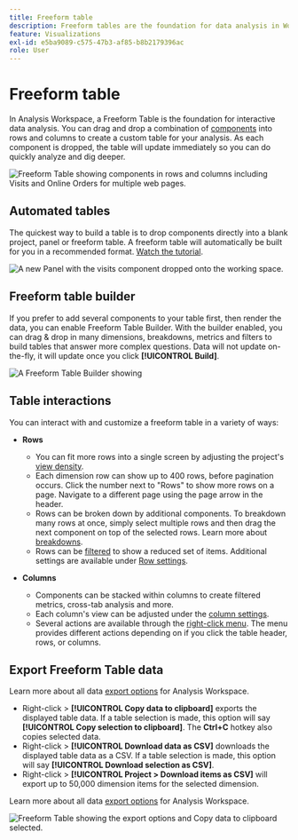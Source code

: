 ```yaml
---
title: Freeform table
description: Freeform tables are the foundation for data analysis in Workspace
feature: Visualizations
exl-id: e5ba9089-c575-47b3-af85-b8b2179396ac
role: User
---
```

# Freeform table

In Analysis Workspace, a Freeform Table is the foundation for interactive data analysis. You can drag and drop a combination of [components](https://experienceleague.adobe.com/docs/analytics/analyze/analysis-workspace/components/analysis-workspace-components.html) into rows and columns to create a custom table for your analysis. As each component is dropped, the table will update immediately so you can do quickly analyze and dig deeper.

![Freeform Table showing components in rows and columns including Visits and Online Orders for multiple web pages.](assets/opening-section.png)

## Automated tables

The quickest way to build a table is to drop components directly into a blank project, panel or freeform table. A freeform table will automatically be built for you in a recommended format. [Watch the tutorial](https://experienceleague.adobe.com/docs/analytics-learn/tutorials/analysis-workspace/building-freeform-tables/auto-build-freeform-tables-in-analysis-workspace.html).

![A new Panel with the visits component dropped onto the working space.](assets/automated-table.png)

## Freeform table builder

If you prefer to add several components to your table first, then render the data, you can enable Freeform Table Builder. With the builder enabled, you can drag & drop in many dimensions, breakdowns, metrics and filters to build tables that answer more complex questions. Data will not update on-the-fly, it will update once you click **[!UICONTROL Build]**.

![A Freeform Table Builder showing ](assets/table-builder.png)

## Table interactions

You can interact with and customize a freeform table in a variety of ways:

* **Rows**
  * You can fit more rows into a single screen by adjusting the project's [view density](https://experienceleague.adobe.com/docs/analytics/analyze/analysis-workspace/build-workspace-project/view-density.html).
  * Each dimension row can show up to 400 rows, before pagination occurs. Click the number next to "Rows" to show more rows on a page. Navigate to a different page using the page arrow in the header.
  * Rows can be broken down by additional components. To breakdown many rows at once, simply select multiple rows and then drag the next component on top of the selected rows. Learn more about [breakdowns](https://experienceleague.adobe.com/docs/analytics/analyze/analysis-workspace/components/dimensions/t-breakdown-fa.html).
  * Rows can be [filtered](https://experienceleague.adobe.com/docs/analytics/analyze/analysis-workspace/visualizations/freeform-table/filter-and-sort.html) to show a reduced set of items. Additional settings are available under [Row settings](https://experienceleague.adobe.com/docs/analytics/analyze/analysis-workspace/visualizations/freeform-table/column-row-settings/table-settings.html).

* **Columns**
  * Components can be stacked within columns to create filtered metrics, cross-tab analysis and more.
  * Each column's view can be adjusted under the [column settings](https://experienceleague.adobe.com/docs/analytics/analyze/analysis-workspace/build-workspace-project/column-row-settings/column-settings.html).
  * Several actions are available through the [right-click menu](https://experienceleague.adobe.com/docs/analytics-learn/tutorials/analysis-workspace/building-freeform-tables/using-the-right-click-menu.html). The menu provides different actions depending on if you click the table header, rows, or columns.
  
## Export Freeform Table data

Learn more about all data [export options](https://experienceleague.adobe.com/docs/analytics/analyze/analysis-workspace/curate-share/download-send.html) for Analysis Workspace.

* Right-click > **[!UICONTROL Copy data to clipboard]** exports the displayed table data. If a table selection is made, this option will say **[!UICONTROL Copy selection to clipboard]**. The **Ctrl+C** hotkey also copies selected data.
* Right-click > **[!UICONTROL Download data as CSV]** downloads the displayed table data as a CSV. If a table selection is made, this option will say **[!UICONTROL Download selection as CSV]**.
* Right-click > **[!UICONTROL Project > Download items as CSV]** will export up to 50,000 dimension items for the selected dimension.

Learn more about all data [export options](https://experienceleague.adobe.com/docs/analytics/analyze/analysis-workspace/curate-share/download-send.html) for Analysis Workspace.

![Freeform Table showing the export options and Copy data to clipboard selected.](assets/export-options.png)
